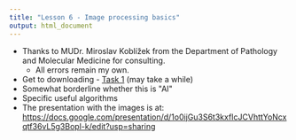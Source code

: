 ```yaml
---
title: "Lesson 6 - Image processing basics"
output: html_document
---
```



- Thanks to MUDr. Miroslav Koblížek from  the Department of Pathology and Molecular Medicine for consulting. 
  - All errors remain my own.
- Get to downloading - [Task 1](images_simple-tasks.html) (may take a while)
- Somewhat borderline whether this is "AI"
- Specific useful algorithms
- The presentation with the images is at: https://docs.google.com/presentation/d/1o0ijGu3S6t3kxfIcJCVhttYoNcxqtf36vL5g3Bopl-k/edit?usp=sharing
